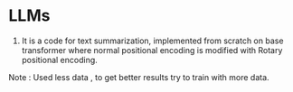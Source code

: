 # LLMs

1. It is a code for text summarization, implemented from scratch on base transformer where normal positional encoding is modified with Rotary positional encoding.

Note : Used less data , to get better results try to train with more data.
